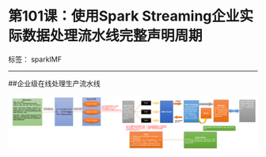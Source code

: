 # 第101课：使用Spark Streaming企业实际数据处理流水线完整声明周期

标签： sparkIMF

---

##企业级在线处理生产流水线

![企业级在线处理生产流水线](../image/101.企业级在线处理生产流水线.png)



